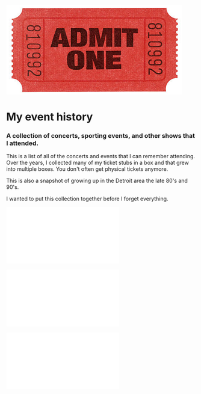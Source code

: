 ![Ticket](images/ticket.png)

# My event history
### A collection of concerts, sporting events, and other shows that I attended.

This is a list of all of the concerts and events that I can remember attending.  Over the years, I collected many of my ticket stubs in a box and that grew into multiple boxes. You don't often get physical tickets anymore.  

This is also a snapshot of growing up in the Detroit area the late 80's and 90's.

I wanted to put this collection together before I forget everything.  

![Cronological](/stubs/cronlogical.md)

![Alphabetical](/alphabetical.md)

![Categories](/categories.md)
